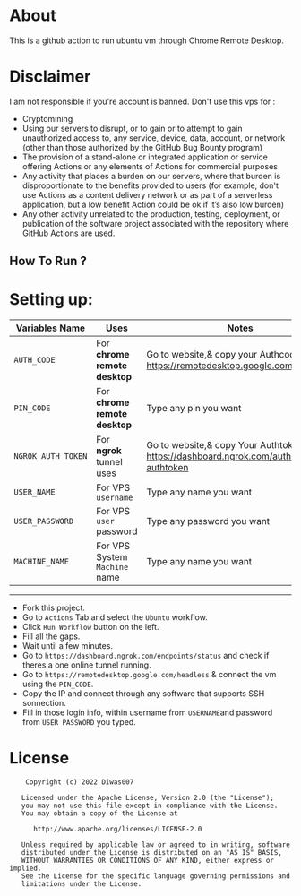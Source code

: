 # About
This is a github action to run ubuntu vm through Chrome Remote Desktop.

# Disclaimer
I am not responsible if you're account is banned. 
Don't use this vps for :
* Cryptomining
* Using our servers to disrupt, or to gain or to attempt to gain unauthorized access to, any service, device, data, account, or network (other than those authorized by the GitHub Bug Bounty program)
* The provision of a stand-alone or integrated application or service offering Actions or any elements of Actions for commercial purposes
* Any activity that places a burden on our servers, where that burden is disproportionate to the benefits provided to users (for example, don't use Actions as a content delivery network or as part of a serverless application, but a low benefit Action could be ok if it’s also low burden)
* Any other activity unrelated to the production, testing, deployment, or publication of the software project associated with the repository where GitHub Actions are used.

## How To Run ?

# Setting up:

Variables Name | Uses | Notes
----- | ----- | -----
`AUTH_CODE` | For **chrome remote desktop** | Go to website,& copy your Authcode from https://remotedesktop.google.com/headless
`PIN_CODE` | For **chrome remote desktop** | Type any pin you want
`NGROK_AUTH_TOKEN` | For **ngrok** tunnel uses | Go to website,& copy Your Authtoken from https://dashboard.ngrok.com/auth/your-authtoken
`USER_NAME` | For VPS `username` | Type any name you want
`USER_PASSWORD` | For VPS `user` password | Type any password you want
`MACHINE_NAME` | For VPS System `Machine` name | Type any name you want
***

* Fork this project.
* Go to `Actions` Tab and select the `Ubuntu` workflow.
* Click `Run Workflow` button on the left.
* Fill all the gaps.
* Wait until a few minutes.
* Go to `https://dashboard.ngrok.com/endpoints/status` and check if theres a one online tunnel running.
* Go to `https://remotedesktop.google.com/headless` & connect the vm using the `PIN_CODE`.
* Copy the IP and connect through any software that supports SSH sonnection.
* Fill in those login info, within username from `USERNAME`and password from `USER PASSWORD` you typed.

# License

        Copyright (c) 2022 Diwas007

       Licensed under the Apache License, Version 2.0 (the "License");
       you may not use this file except in compliance with the License.
       You may obtain a copy of the License at

          http://www.apache.org/licenses/LICENSE-2.0

       Unless required by applicable law or agreed to in writing, software
       distributed under the License is distributed on an "AS IS" BASIS,
       WITHOUT WARRANTIES OR CONDITIONS OF ANY KIND, either express or implied.
       See the License for the specific language governing permissions and
       limitations under the License.
